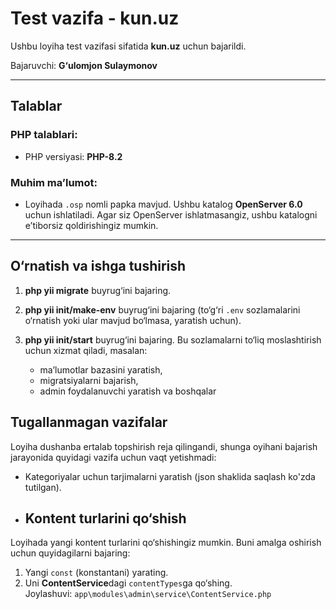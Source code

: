 # Test vazifa - kun.uz

Ushbu loyiha test vazifasi sifatida **kun.uz** uchun bajarildi.

Bajaruvchi: **G‘ulomjon Sulaymonov**

---

## Talablar

### PHP talablari:
- PHP versiyasi: **PHP-8.2**

### Muhim ma’lumot:
- Loyihada `.osp` nomli papka mavjud.
  Ushbu katalog **OpenServer 6.0** uchun ishlatiladi. Agar siz OpenServer ishlatmasangiz, ushbu katalogni e’tiborsiz qoldirishingiz mumkin.

---

## O‘rnatish va ishga tushirish

1. **php yii migrate** buyrug‘ini bajaring.  

2. **php yii init/make-env** buyrug‘ini bajaring (to‘g‘ri `.env` sozlamalarini o‘rnatish yoki ular mavjud bo‘lmasa, yaratish uchun).

3. **php yii init/start** buyrug‘ini bajaring. Bu sozlamalarni to‘liq moslashtirish uchun xizmat qiladi, masalan:
   - ma’lumotlar bazasini yaratish,
   - migratsiyalarni bajarish,
   - admin foydalanuvchi yaratish va boshqalar

## Tugallanmagan vazifalar

 Loyiha dushanba ertalab topshirish reja qilingandi, shunga oyihani bajarish jarayonida quyidagi vazifa uchun vaqt yetishmadi:

- Kategoriyalar uchun tarjimalarni yaratish (json shaklida saqlash ko'zda tutilgan).

- ## Kontent turlarini qo‘shish

Loyihada yangi kontent turlarini qo‘shishingiz mumkin. Buni amalga oshirish uchun quyidagilarni bajaring:

1. Yangi `const` (konstantani) yarating.
2. Uni **ContentService**dagi `contentTypes`ga qo‘shing.  
   Joylashuvi: `app\modules\admin\service\ContentService.php`
